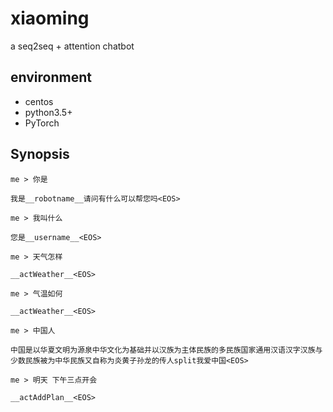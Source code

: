 # xiaoming
a seq2seq + attention chatbot

## environment
* centos
* python3.5+
* PyTorch
## Synopsis
```
me > 你是

我是__robotname__请问有什么可以帮您吗<EOS>

me > 我叫什么

您是__username__<EOS>

me > 天气怎样

__actWeather__<EOS>

me > 气温如何

__actWeather__<EOS>

me > 中国人

中国是以华夏文明为源泉中华文化为基础并以汉族为主体民族的多民族国家通用汉语汉字汉族与少数民族被为中华民族又自称为炎黄子孙龙的传人split我爱中国<EOS>

me > 明天 下午三点开会

__actAddPlan__<EOS>


```
